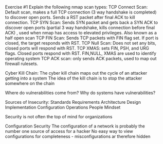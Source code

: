 Exercise #1
Explain the following nmap scan types:
TCP Connect Scan: Default scan, makes a full TCP connection (3 way handshake is completed) to discover open ports. Sends a RST packet after final ACK to kill connection.
TCP SYN Scan: Sends SYN packet and gets back a SYN ACK to discover open ports (partial 3 way handshake, kills connection before final ACK) , used when nmap has access to elevated privileges. Also known as a half open scan
TCP FIN Scan: Sends TCP packets with FIN flag set. If port is closed, the target responds with RST. 
TCP Null Scan: Does not set any bits, closed ports will respond with RST.
TCP XMAS: sets FIN, PSH, and URG flags. Closed ports respond with RST.
FIN,NULL, XMAS are used to identify operating system
TCP ACK scan: only sends ACK packets, used to map out firewall rulesets.


Cyber Kill Chain: 
The cyber kill chain maps out the cycle of an attacker getting into a system
The idea of the kill chain is to stop the attacker somewhere on the chain


Where do vulnerabilities come from? Why do systems have vulnerabilities?

Sources of Insecurity:
Standards
Requirements
Architecture
Design
Implementation
Configuration
Operations
People
Mindset

Security is not often the top of mind for organizations

Configuration Security
The configuration of a network is probably the number one source of access for a hacker
No easy way to view configurations for completeness - misconfigurations ar therefore hidden